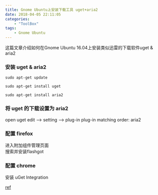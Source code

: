```yaml
---
title: Gnome Ubuntu上安装下载工具 uget+aria2
date: 2018-04-05 22:11:05
categories: 
    - "ToolBox"
tags: 
    - Gnome Ubuntu
---
```

这篇文章介绍如何在Gnome Ubuntu 16.04上安装类似迅雷的下载软件uget & aria2
<!--more-->
### 安装 uget & aria2
```
sudo apt-get update

sudo apt-get install uget

sudo apt-get install aria2

```
### 将 uget 的下载设置为 aria2 

open uget 
edit --> setting --> plug-in 
plug-in matching order: aria2

### 配置 firefox

进入附加组件管理页面  
搜索并安装flashgot  

### 配置 chrome

安装 uGet Integration



[ref](https://blog.csdn.net/xiaohouye/article/details/54603198)